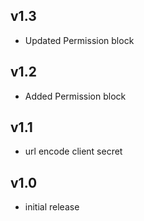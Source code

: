 v1.3
----
- Updated Permission block

v1.2
----
- Added Permission block

v1.1
----
- url encode client secret

v1.0
----
- initial release